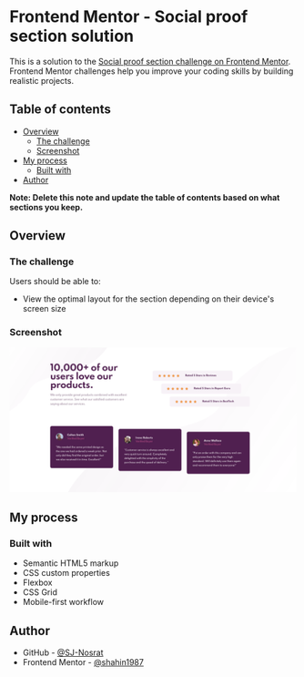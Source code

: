 # Frontend Mentor - Social proof section solution

This is a solution to the [Social proof section challenge on Frontend Mentor](https://www.frontendmentor.io/challenges/social-proof-section-6e0qTv_bA). Frontend Mentor challenges help you improve your coding skills by building realistic projects. 

## Table of contents

- [Overview](#overview)
  - [The challenge](#the-challenge)
  - [Screenshot](#screenshot)
- [My process](#my-process)
  - [Built with](#built-with)
- [Author](#author)

**Note: Delete this note and update the table of contents based on what sections you keep.**

## Overview

### The challenge

Users should be able to:

- View the optimal layout for the section depending on their device's screen size

### Screenshot

![](./FEM-Social-proof.png)

## My process

### Built with

- Semantic HTML5 markup
- CSS custom properties
- Flexbox
- CSS Grid
- Mobile-first workflow

## Author

- GitHub - [@SJ-Nosrat](https://github.com/SJ-Nosrat)
- Frontend Mentor - [@shahin1987](https://www.frontendmentor.io/profile/shahin1987)

